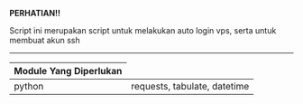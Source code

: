 
<b>PERHATIAN!!</b>
<p>Script ini merupakan script untuk melakukan auto login vps, serta untuk membuat akun ssh</p>
<hr>
<table>
<thead>
<th>Module Yang Diperlukan</th>
</thead>
<tbody>
<tr>
<td>python</td>
<td>requests, tabulate, datetime</td>
</tr>
</tbody>
</table>
